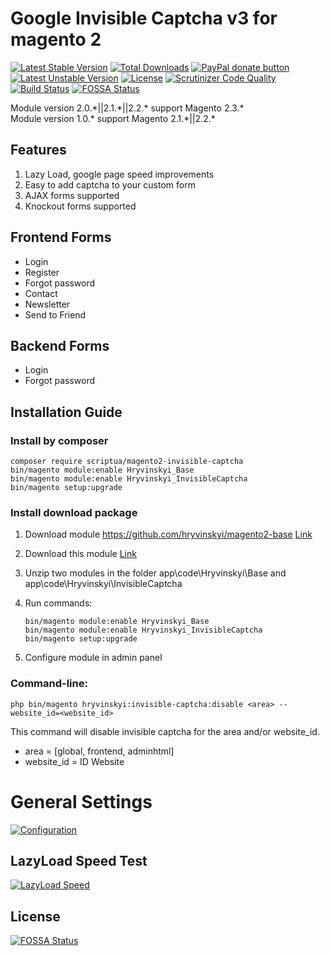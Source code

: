 # Google Invisible Captcha v3 for magento 2

[![Latest Stable Version](https://poser.pugx.org/scriptua/magento2-invisible-captcha/v/stable)](https://packagist.org/packages/scriptua/magento2-invisible-captcha)
[![Total Downloads](https://poser.pugx.org/scriptua/magento2-invisible-captcha/downloads)](https://packagist.org/packages/scriptua/magento2-invisible-captcha)
[![PayPal donate button](https://img.shields.io/badge/paypal-donate-yellow.svg)](https://www.paypal.com/cgi-bin/webscr?cmd=_donations&business=legionerblack%40yandex%2eru&lc=UA&item_name=Magento%202%20Invisible%20Captcha&currency_code=USD&bn=PP%2dDonationsBF%3abtn_donateCC_LG%2egif%3aNonHosted "Donate once-off to this project using Paypal")
[![Latest Unstable Version](https://poser.pugx.org/scriptua/magento2-invisible-captcha/v/unstable)](https://packagist.org/packages/scriptua/magento2-invisible-captcha)
[![License](https://poser.pugx.org/scriptua/magento2-invisible-captcha/license)](https://packagist.org/packages/scriptua/magento2-invisible-captcha)
[![Scrutinizer Code Quality](https://scrutinizer-ci.com/g/hryvinskyi/magento2-invisible-captcha/badges/quality-score.png?b=master)](https://scrutinizer-ci.com/g/hryvinskyi/magento2-invisible-captcha/?branch=master)
[![Build Status](https://scrutinizer-ci.com/g/hryvinskyi/magento2-invisible-captcha/badges/build.png?b=master)](https://scrutinizer-ci.com/g/hryvinskyi/magento2-invisible-captcha/build-status/master)
[![FOSSA Status](https://app.fossa.com/api/projects/git%2Bgithub.com%2Fhryvinskyi%2Fmagento2-invisible-captcha.svg?type=shield)](https://app.fossa.com/projects/git%2Bgithub.com%2Fhryvinskyi%2Fmagento2-invisible-captcha?ref=badge_shield)

Module version 2.0.\*||2.1.\*||2.2.\* support Magento 2.3.*  
Module version 1.0.* support Magento 2.1.\*||2.2.\*

## Features
1. Lazy Load, google page speed improvements
2. Easy to add captcha to your custom form
3. AJAX forms supported
4. Knockout forms supported

## Frontend Forms
 * Login
 * Register
 * Forgot password
 * Contact
 * Newsletter
 * Send to Friend
 

## Backend Forms
 * Login
 * Forgot password

## Installation Guide
### Install by composer
```
composer require scriptua/magento2-invisible-captcha
bin/magento module:enable Hryvinskyi_Base
bin/magento module:enable Hryvinskyi_InvisibleCaptcha
bin/magento setup:upgrade
```

### Install download package
1. Download module https://github.com/hryvinskyi/magento2-base [Link](https://github.com/hryvinskyi/magento2-base/archive/v1.1.2.zip)
2. Download this module [Link](https://github.com/hryvinskyi/magento2-invisible-captcha/archive/2.0.4.zip)
3. Unzip two modules in the folder app\code\Hryvinskyi\Base and app\code\Hryvinskyi\InvisibleCaptcha
4. Run commands:

    ```
    bin/magento module:enable Hryvinskyi_Base
    bin/magento module:enable Hryvinskyi_InvisibleCaptcha
    bin/magento setup:upgrade
    ```
5. Configure module in admin panel

### Command-line:

```
php bin/magento hryvinskyi:invisible-captcha:disable <area> --website_id=<website_id>
```

This command will disable invisible captcha for the area and/or website_id.

 * area = [global, frontend, adminhtml]
 * website_id = ID Website

# General Settings

[![Configuration](https://raw.githubusercontent.com/hryvinskyi/magento2-invisible-captcha/master/screenshots/admin_configuration.pngs)](https://raw.githubusercontent.com/hryvinskyi/magento2-invisible-captcha/master/screenshots/admin_configuration.png)


## LazyLoad Speed Test
[![LazyLoad Speed](https://raw.githubusercontent.com/hryvinskyi/magento2-invisible-captcha/master/screenshots/lazy_load.jpg)](https://raw.githubusercontent.com/hryvinskyi/magento2-invisible-captcha/master/screenshots/lazy_load.jpg)


## License
[![FOSSA Status](https://app.fossa.com/api/projects/git%2Bgithub.com%2Fhryvinskyi%2Fmagento2-invisible-captcha.svg?type=large)](https://app.fossa.com/projects/git%2Bgithub.com%2Fhryvinskyi%2Fmagento2-invisible-captcha?ref=badge_large)
